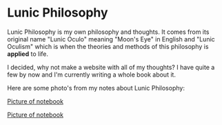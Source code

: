 # Lunic Philosophy
Lunic Philosophy is my own philosophy and thoughts. It comes from its original name "Lunic Oculo" meaning "Moon's Eye" in English and "Lunic Oculism" which is when the theories and methods of this philosophy is **applied** to life.

I decided, why not make a website with all of my thoughts? I have quite a few by now and I'm currently writing a whole book about it.

Here are some photo's from my notes about Lunic Philosophy:

[Picture of notebook](https://trixjoyce.com/GitHub/lunic3.jpg)

[Picture of notebook](https://trixjoyce.com/GitHub/lunic1.jpg)
